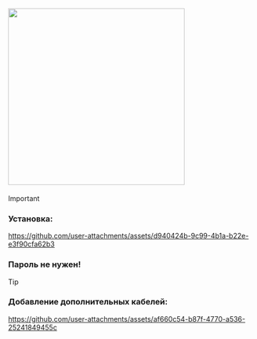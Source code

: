 # [<img width="360" src="https://github.com/user-attachments/assets/c3c4b010-2c0c-4eae-a3f7-0795df305438">](https://github.com/derek-inc-git/virtual-audio-cable/releases/latest)

> [!IMPORTANT]
> ### Установка:
> 
> https://github.com/user-attachments/assets/d940424b-9c99-4b1a-b22e-e3f90cfa62b3
>
> ### Пароль не нужен!

> [!TIP]
> ### Добавление дополнительных кабелей:
>
> https://github.com/user-attachments/assets/af660c54-b87f-4770-a536-25241849455c
